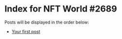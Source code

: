 # Index for NFT World #2689
Posts will be displayed in the order below:

- [Your first post](./001-first.md)


